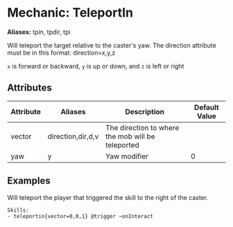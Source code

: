 Mechanic: TeleportIn
====================
**Aliases:** tpin, tpdir, tpi

Will teleport the target relative to the caster's yaw. The direction attribute must be in this format: direction=x,y,z

`x` is forward or backward, `y` is up or down, and `z` is left or right

Attributes
----------

| Attribute             | Aliases   | Description                                                                   | Default Value |
|-----------------------|-----------|-------------------------------------------------------------------------------|---------------|
| vector | direction,dir,d,v | The direction to where the mob will be teleported                                 | |
| yaw | y | Yaw modifier | 0 | 
                
Examples
--------

Will teleport the player that triggered the skill to the right of the caster.

    Skills:
    - teleportin{vector=0,0,1} @trigger ~onInteract
